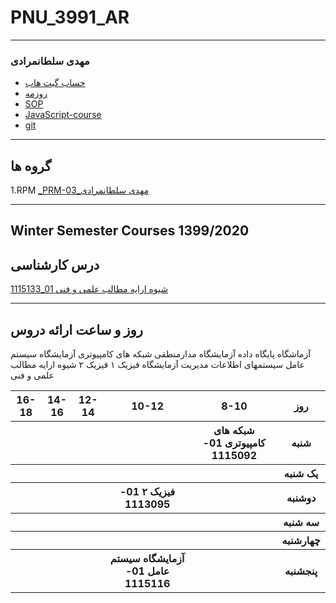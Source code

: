 # PNU_3991_AR
---------
### مهدی سلطانمرادی
 
- [حساب گیت هاب](https://github.com/sultanmoradimehdi)
- [روزمه]( https://sultanmoradimehdi.github.io/resume/)
- [SOP](https://sultanmoradimehdi.github.io/SOP/)
- [JavaScript-course](https://sultanmoradimehdi.github.io/Java-Certificate/)
- [git](https://sultanmoradimehdi.github.io/account-git/)

------------------
## گروه ها
    
1.RPM [_PRM-03_مهدی سلطانمرادی](https://github.com/AliRazavi-edu/PNU_3991/tree/master/_BSc/ResearchAndPresentationMethods/1115133_01/03_%D9%85%D9%87%D8%AF%D9%8A%20%D8%B3%D9%84%D8%B7%D8%A7%D9%86%20%D9%85%D8%B1%D8%A7%D8%AF%D9%8A)  
    
    
-------------------
## Winter Semester Courses 1399/2020

## درس کارشناسی 
[1115133_01 شیوه ارایه مطالب علمی و فنی](https://github.com/sultanmoradimehdi/PNU_3991_AR/tree/main/technical-and-scientific-contents-presentation-aproach)
<br>

--------------
## روز و ساعت ارائه دروس

آزماشگاه پایگاه داده
آزمایشگاه مدارمنطقی
شبکه های کامپیوتری
آزمایشگاه سیستم عامل
سیستمهای اطلاعات مدیریت
آزمایشگاه فیزیک ۱
فیزیک ۲
شیوه ارایه مطالب علمی و فنی

<table style="width:100%">
  <tr>
    <th >16-18</th>
    <th >14-16</th>
    <th >12-14</th>
    <th>10-12</th>
    <th>8-10</th>
    <th>روز</th>
  </tr>
  <tr>
  </tr>
   <tr>
    <th ></th>
    <th ></th>
    <th ></th>
    <th></th>
    <th ><a>شبکه های کامپیوتری 01-1115092</a></th>
    <th>شنبه</th>
  </tr>
   <tr>
    <th ></th>
    <th ></th>
    <th ></th>
    <th ></th>
    <th ></th>
    <th>یک شنبه</th>
  </tr>
   <tr>
     <th ></th>
     <th ></th>
     <th></th>
     <th ><a>فیزیک ۲ 01-1113095</a></th>
     <th ></th>
    <th>دوشنبه</th>
  </tr>
   <tr>
    <th ></th>
    <th ></th>
    <th ></th>
    <th ></th>
    <th ></th>
    <th>سه شنبه</th>
 </tr>
  <tr>
   <th ></th>
   <th ></th>
   <th ></th>
   <th ></th>
   <th ></th>
   <th>چهارشنبه</th>
 </tr>
 <tr>
  <th ></th>
  <th ></th>
  <th ></th>
  <th ><a>آزمایشگاه سیستم عامل 01-1115116</a></th>
  <th ></th>
  <th>پنجشنبه</th>
  </tr>
</table>
